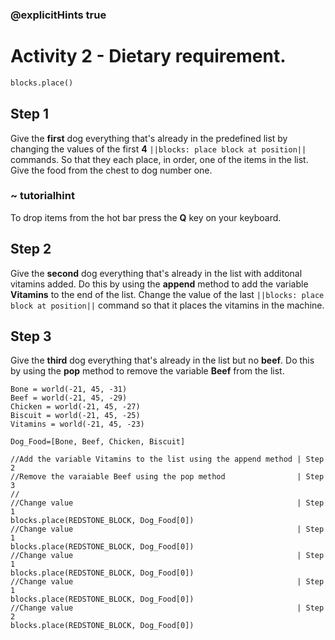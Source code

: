 ### @explicitHints true

# Activity 2 - Dietary requirement.

```python
blocks.place()
```

## Step 1
Give the **first** dog everything that's already in the predefined list by changing the values of the first **4** `||blocks: place block at position||`
commands. So that they each place, in order, one of the items in the list. Give the food from the chest to dog number one.

### ~ tutorialhint 
To drop items from the hot bar press the **Q** key on your keyboard. 

## Step 2
Give the **second** dog everything that's already in the list with additonal vitamins added. 
Do this by using the **append** method to add the variable **Vitamins** to the end of the list.
Change the value of the last `||blocks: place block at position||` command so that it places the vitamins in the machine. 

## Step 3
Give the **third** dog everything that's already in the list but no **beef**. 
Do this by using the **pop** method to remove the variable **Beef** from the list.


```template
Bone = world(-21, 45, -31)
Beef = world(-21, 45, -29)
Chicken = world(-21, 45, -27)
Biscuit = world(-21, 45, -25)
Vitamins = world(-21, 45, -23)

Dog_Food=[Bone, Beef, Chicken, Biscuit]

//Add the variable Vitamins to the list using the append method | Step 2
//Remove the varaiable Beef using the pop method                | Step 3
//
//Change value                                                  | Step 1
blocks.place(REDSTONE_BLOCK, Dog_Food[0]) 
//Change value                                                  | Step 1
blocks.place(REDSTONE_BLOCK, Dog_Food[0])
//Change value                                                  | Step 1
blocks.place(REDSTONE_BLOCK, Dog_Food[0]) 
//Change value                                                  | Step 1
blocks.place(REDSTONE_BLOCK, Dog_Food[0]) 
//Change value                                                  | Step 2  
blocks.place(REDSTONE_BLOCK, Dog_Food[0]) 
```
